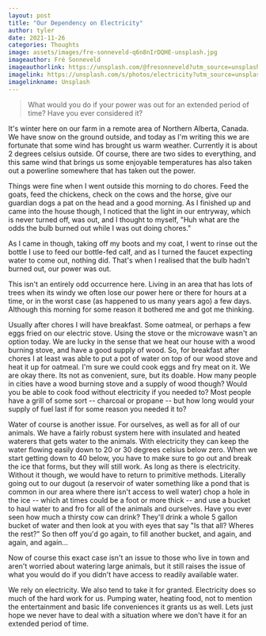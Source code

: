 ```yaml
---
layout: post
title: "Our Dependency on Electricity"
author: tyler
date: 2021-11-26
categories: Thoughts
image: assets/images/fre-sonneveld-q6n8nIrDQHE-unsplash.jpg
imageauthor: Fré Sonneveld
imageauthorlink: https://unsplash.com/@fresonneveld?utm_source=unsplash&utm_medium=referral&utm_content=creditCopyText
imagelink: https://unsplash.com/s/photos/electricity?utm_source=unsplash&utm_medium=referral&utm_content=creditCopyText
imagelinkname: Unsplash
---
```



> What would you do if your power was out for an extended period of time? Have you ever considered it?

It's winter here on our farm in a remote area of Northern Alberta, Canada. We have snow on the ground outside, and today as I'm writing this we are fortunate that some wind has brought us warm weather. Currently it is about 2 degrees celsius outside. Of course, there are two sides to everything, and this same wind that brings us some enjoyable temperatures has also taken out a powerline somewhere that has taken out the power. 
<!--more-->
Things were fine when I went outside this morning to do chores. Feed the goats, feed the chickens, check on the cows and the horse, give our guardian dogs a pat on the head and a good morning. As I finished up and came into the house though, I noticed that the light in our entryway, which is never turned off, was out, and I thought to myself, "Huh what are the odds the bulb burned out while I was out doing chores."

As I came in though, taking off my boots and my coat, I went to rinse out the bottle I use to feed our bottle-fed calf, and as I turned the faucet expecting water to come out, nothing did. That's when I realised that the bulb hadn't burned out, our power was out. 

This isn't an entirely odd occurrence here. Living in an area that has lots of trees when its windy we often lose our power here or there for hours at a time, or in the worst case (as happened to us many years ago) a few days. Although this morning for some reason it bothered me and got me thinking. 

Usually after chores I will have breakfast. Some oatmeal, or perhaps a few eggs fried on our electric stove. Using the stove or the microwave wasn't an option today. We are lucky in the sense that we heat our house with a wood burning stove, and have a good supply of wood. So, for breakfast after chores I at least was able to put a pot of water on top of our wood stove and heat it up for oatmeal. I'm sure we could cook eggs and fry meat on it. We are okay there. Its not as convenient, sure, but its doable. How many people in cities have a wood burning stove and a supply of wood though? Would you be able to cook food without electricity if you needed to? Most people have a grill of some sort -- charcoal or propane -- but how long would your supply of fuel last if for some reason you needed it to?

Water of course is another issue. For ourselves, as well as for all of our animals. We have a fairly robust system here with insulated and heated waterers that gets water to the animals. With electricity they can keep the water flowing easily down to 20 or 30 degrees celsius below zero. When we start getting down to 40 below, you have to make sure to go out and break the ice that forms, but they will still work. As long as there is electricity. Without it though, we would have to return to primitive methods. Literally going out to our dugout (a reservoir of water something like a pond that is common in our area where there isn't access to well water) chop a hole in the ice -- which at times could be a foot or more thick -- and use a bucket to haul water to and fro for all of the animals and ourselves. Have you ever seen how much a thirsty cow can drink? They'll drink a whole 5 gallon bucket of water and then look at you with eyes that say "Is that all? Wheres the rest?" So then off you'd go again, to fill another bucket, and again, and again, and again...

Now of course this exact case isn't an issue to those who live in town and aren't worried about watering large animals, but it still raises the issue of what you would do if you didn't have access to readily available water. 

We rely on electricity. We also tend to take it for granted. Electricity does so much of the hard work for us. Pumping water, heating food, not to mention the entertainment and basic life conveniences it grants us as well. Lets just hope we never have to deal with a situation where we don't have it for an extended period of time.   
